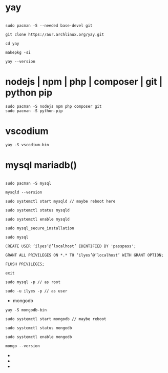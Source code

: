 # yay 
```
  
sudo pacman -S --needed base-devel git
 
git clone https://aur.archlinux.org/yay.git
  
cd yay
  
makepkg -si
  
yay --version

```

# nodejs | npm | php | composer | git | python pip
```
sudo pacman -S nodejs npm php composer git 
sudo pacman -S python-pip
```


# vscodium
```
yay -S vscodium-bin
```

# mysql mariadb()
```

sudo pacman -S mysql

mysqld --version

sudo systemctl start mysqld // maybe reboot here

sudo systemctl status mysqld

sudo systemctl enable mysqld

sudo mysql_secure_installation

sudo mysql

CREATE USER ‘ilyes’@’localhost’ IDENTIFIED BY 'passpass';

GRANT ALL PRIVILEGES ON *.* TO ‘ilyes’@’localhost’ WITH GRANT OPTION;

FLUSH PRIVILEGES;

exit

sudo mysql -p // as root 

sudo -u ilyes -p // as user
```
- mongodb
```
yay -S mongodb-bin

sudo systemctl start mongodb // maybe reboot

sudo systemctl status mongodb

sudo systemctl enable mongodb

mongo --version

```
-
-
-